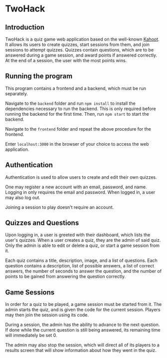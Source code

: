 # TwoHack

## Introduction

TwoHack is a quiz game web application based on the well-known [Kahoot](https://kahoot.com/). It allows its users to create quizzes, start sessions from them, and join sessions to attempt quizzes. Quizzes contain questions, which are to be answered during a game session, and award points if answered correctly. At the end of a session, the user with the most points wins.

## Running the program

This program contains a frontend and a backend, which must be run separately.

Navigate to the `backend` folder and run `npm install` to install the dependencies necessary to run the backend. This is only required before running the backend for the first time. Then, run `npm start` to start the backend.

Navigate to the `frontend` folder and repeat the above procedure for the frontend.

Enter `localhost:3000` in the browser of your choice to access the web application.

## Authentication

Authentication is used to allow users to create and edit their own quizzes.

One may register a new account with an email, password, and name. Logging in only requires the email and password. When logged in, a user may also log out.

Joining a session to play doesn't require an account.

## Quizzes and Questions

Upon logging in, a user is greeted with their dashboard, which lists the user's quizzes. When a user creates a quiz, they are the admin of said quiz. Only the admin is able to edit or delete a quiz, or start a game session from it.

Each quiz contains a title, description, image, and a list of questions. Each question contains a description, list of possible answers, a list of correct answers, the number of seconds to answer the question, and the number of points to be gained from answering the question correctly.

## Game Sessions

In order for a quiz to be played, a game session must be started from it. The admin starts the quiz, and is given the code for the current session. Players may then join the session using its code.

During a session, the admin has the ability to advance to the next question. If done while the current question is still being answered, its remaining time will immediately be set 0.

The admin may also stop the session, which will direct all of its players to a results screen that will show information about how they went in the quiz.

